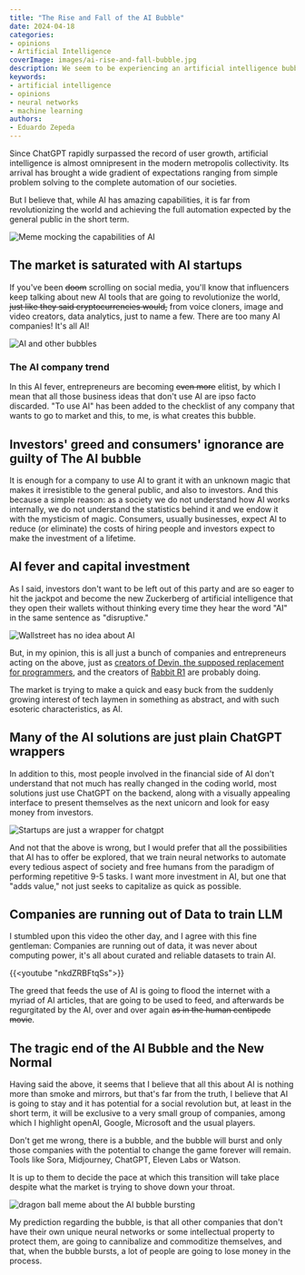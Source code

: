 ```yaml
---
title: "The Rise and Fall of the AI Bubble"
date: 2024-04-18
categories:
- opinions
- Artificial Intelligence
coverImage: images/ai-rise-and-fall-bubble.jpg
description: We seem to be experiencing an artificial intelligence bubble caused by financial speculation, chatGPT, very clever programmers and very greedy investors.
keywords:
- artificial intelligence
- opinions
- neural networks
- machine learning
authors:
- Eduardo Zepeda
---
```


Since ChatGPT rapidly surpassed the record of user growth, artificial intelligence is almost omnipresent in the modern metropolis collectivity. Its arrival has brought a wide gradient of expectations ranging from simple problem solving to the complete automation of our societies. 

But I believe that, while AI has amazing capabilities, it is far from revolutionizing the world and achieving the full automation expected by the general public in the short term.

![Meme mocking the capabilities of AI](images/meme-ai-is-this.jpg)

## The market is saturated with AI startups
If you've been ~~doom~~ scrolling on social media, you'll know that influencers keep talking about new AI tools that are going to revolutionize the world, ~~just like they said cryptocurrencies would,~~ from voice cloners, image and video creators, data analytics, just to name a few. There are too many AI companies! It's all AI!

![AI and other bubbles](images/ai-and-other-bubbles.jpeg)

### The AI company trend

In this AI fever, entrepreneurs are becoming ~~even more~~ elitist, by which I mean that all those business ideas that don't use AI are ipso facto discarded. "To use AI" has been added to the checklist of any company that wants to go to market and this, to me, is what creates this bubble.

## Investors' greed and consumers' ignorance are guilty of The AI bubble

It is enough for a company to use AI to grant it with an unknown magic that makes it irresistible to the general public, and also to investors. And this because a simple reason: as a society we do not understand how AI works internally, we do not understand the statistics behind it and we endow it with the mysticism of magic.
Consumers, usually businesses, expect AI to reduce (or eliminate) the costs of hiring people and investors expect to make the investment of a lifetime.

## AI fever and capital investment

As I said, investors don't want to be left out of this party and are so eager to hit the jackpot and become the new Zuckerberg of artificial intelligence that they open their wallets without thinking every time they hear the word "AI" in the same sentence as "disruptive."

![Wallstreet has no idea about AI](images/wallstreet-is-dumb.jpg)

But, in my opinion, this is all just a bunch of companies and entrepreneurs acting on the above, just as [creators of  Devin, the supposed replacement for programmers](/en/devin-ai-the-supposed-replacement-for-programmers/), and the creators of [Rabbit R1](https://www.rabbit.tech/#?) are probably doing.

The market is trying to make a quick and easy buck from the suddenly growing interest of tech laymen in something as abstract, and with such esoteric characteristics, as AI.

## Many of the AI solutions are just plain ChatGPT wrappers

In addition to this, most people involved in the financial side of AI don't understand that not much has really changed in the coding world, most solutions just use ChatGPT on the backend, along with a visually appealing interface to present themselves as the next unicorn and look for easy money from investors. 

![Startups are just a wrapper for chatgpt](images/ai-company-chatgpt.jpg)

And not that the above is wrong, but I would prefer that all the possibilities that AI has to offer be explored, that we train neural networks to automate every tedious aspect of society and free humans from the paradigm of performing repetitive 9-5 tasks. I want more investment in AI, but one that "adds value," not just seeks to capitalize as quick as possible.

## Companies are running out of Data to train LLM

I stumbled upon this video the other day, and I agree with this fine gentleman: Companies are running out of data, it was never about computing power, it's all about curated and reliable datasets to train AI. 

{{<youtube "nkdZRBFtqSs">}}

The greed that feeds the use of AI is going to flood the internet with a myriad of AI articles, that are going to be used to feed, and afterwards be regurgitated by the AI, over and over again ~~as in the human centipede movie~~.

## The tragic end of the AI Bubble and the New Normal

Having said the above, it seems that I believe that all this about AI is nothing more than smoke and mirrors, but that's far from the truth, I believe that AI is going to stay and it has potential for a social revolution but, at least in the short term, it will be exclusive to a very small group of companies, among which I highlight openAI, Google, Microsoft and the usual players.

Don't get me wrong, there is a bubble, and the bubble will burst and only those companies with the potential to change the game forever will remain. Tools like Sora, Midjourney, ChatGPT, Eleven Labs or Watson. 

It is up to them to decide the pace at which this transition will take place despite what the market is trying to shove down your throat.

![dragon ball meme about the AI bubble bursting](images/ai-bubble-explosion-meme.jpg)

My prediction regarding the bubble, is that all other companies that don't have their own unique neural networks or some intellectual property to protect them, are going to cannibalize and commoditize themselves, and that, when the bubble bursts, a lot of people are going to lose money in the process.
